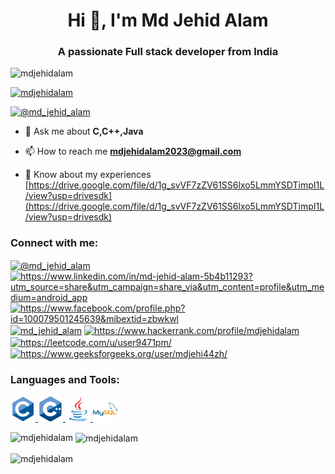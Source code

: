 <h1 align="center">Hi 👋, I'm Md Jehid Alam</h1>
<h3 align="center">A passionate Full stack developer from India</h3>

<p align="left"> <img src="https://komarev.com/ghpvc/?username=mdjehidalam&label=Profile%20views&color=0e75b6&style=flat" alt="mdjehidalam" /> </p>

<p align="left"> <a href="https://github.com/ryo-ma/github-profile-trophy"><img src="https://github-profile-trophy.vercel.app/?username=mdjehidalam" alt="mdjehidalam" /></a> </p>

<p align="left"> <a href="https://twitter.com/@md_jehid_alam" target="blank"><img src="https://img.shields.io/twitter/follow/@md_jehid_alam?logo=twitter&style=for-the-badge" alt="@md_jehid_alam" /></a> </p>

- 💬 Ask me about **C,C++,Java**

- 📫 How to reach me **mdjehidalam2023@gmail.com**

- 📄 Know about my experiences [https://drive.google.com/file/d/1g_svVF7zZV61SS6lxo5LmmYSDTimpI1L/view?usp=drivesdk](https://drive.google.com/file/d/1g_svVF7zZV61SS6lxo5LmmYSDTimpI1L/view?usp=drivesdk)

<h3 align="left">Connect with me:</h3>
<p align="left">
<a href="https://twitter.com/@md_jehid_alam" target="blank"><img align="center" src="https://raw.githubusercontent.com/rahuldkjain/github-profile-readme-generator/master/src/images/icons/Social/twitter.svg" alt="@md_jehid_alam" height="30" width="40" /></a>
<a href="https://linkedin.com/in/https://www.linkedin.com/in/md-jehid-alam-5b4b11293?utm_source=share&utm_campaign=share_via&utm_content=profile&utm_medium=android_app" target="blank"><img align="center" src="https://raw.githubusercontent.com/rahuldkjain/github-profile-readme-generator/master/src/images/icons/Social/linked-in-alt.svg" alt="https://www.linkedin.com/in/md-jehid-alam-5b4b11293?utm_source=share&utm_campaign=share_via&utm_content=profile&utm_medium=android_app" height="30" width="40" /></a>
<a href="https://fb.com/https://www.facebook.com/profile.php?id=100079501245639&mibextid=zbwkwl" target="blank"><img align="center" src="https://raw.githubusercontent.com/rahuldkjain/github-profile-readme-generator/master/src/images/icons/Social/facebook.svg" alt="https://www.facebook.com/profile.php?id=100079501245639&mibextid=zbwkwl" height="30" width="40" /></a>
<a href="https://instagram.com/md_jehid_alam" target="blank"><img align="center" src="https://raw.githubusercontent.com/rahuldkjain/github-profile-readme-generator/master/src/images/icons/Social/instagram.svg" alt="md_jehid_alam" height="30" width="40" /></a>
<a href="https://www.hackerrank.com/https://www.hackerrank.com/profile/mdjehidalam" target="blank"><img align="center" src="https://raw.githubusercontent.com/rahuldkjain/github-profile-readme-generator/master/src/images/icons/Social/hackerrank.svg" alt="https://www.hackerrank.com/profile/mdjehidalam" height="30" width="40" /></a>
<a href="https://www.leetcode.com/https://leetcode.com/u/user9471pm/" target="blank"><img align="center" src="https://raw.githubusercontent.com/rahuldkjain/github-profile-readme-generator/master/src/images/icons/Social/leet-code.svg" alt="https://leetcode.com/u/user9471pm/" height="30" width="40" /></a>
<a href="https://auth.geeksforgeeks.org/user/https://www.geeksforgeeks.org/user/mdjehi44zh/" target="blank"><img align="center" src="https://raw.githubusercontent.com/rahuldkjain/github-profile-readme-generator/master/src/images/icons/Social/geeks-for-geeks.svg" alt="https://www.geeksforgeeks.org/user/mdjehi44zh/" height="30" width="40" /></a>
</p>

<h3 align="left">Languages and Tools:</h3>
<p align="left"> <a href="https://www.cprogramming.com/" target="_blank" rel="noreferrer"> <img src="https://raw.githubusercontent.com/devicons/devicon/master/icons/c/c-original.svg" alt="c" width="40" height="40"/> </a> <a href="https://www.w3schools.com/cpp/" target="_blank" rel="noreferrer"> <img src="https://raw.githubusercontent.com/devicons/devicon/master/icons/cplusplus/cplusplus-original.svg" alt="cplusplus" width="40" height="40"/> </a> <a href="https://www.java.com" target="_blank" rel="noreferrer"> <img src="https://raw.githubusercontent.com/devicons/devicon/master/icons/java/java-original.svg" alt="java" width="40" height="40"/> </a> <a href="https://www.mysql.com/" target="_blank" rel="noreferrer"> <img src="https://raw.githubusercontent.com/devicons/devicon/master/icons/mysql/mysql-original-wordmark.svg" alt="mysql" width="40" height="40"/> </a> </p>

<p><img align="left" src="https://github-readme-stats.vercel.app/api/top-langs?username=mdjehidalam&show_icons=true&locale=en&layout=compact" alt="mdjehidalam" /></p>

<p>&nbsp;<img align="center" src="https://github-readme-stats.vercel.app/api?username=mdjehidalam&show_icons=true&locale=en" alt="mdjehidalam" /></p>

<p><img align="center" src="https://github-readme-streak-stats.herokuapp.com/?user=mdjehidalam&" alt="mdjehidalam" /></p>
